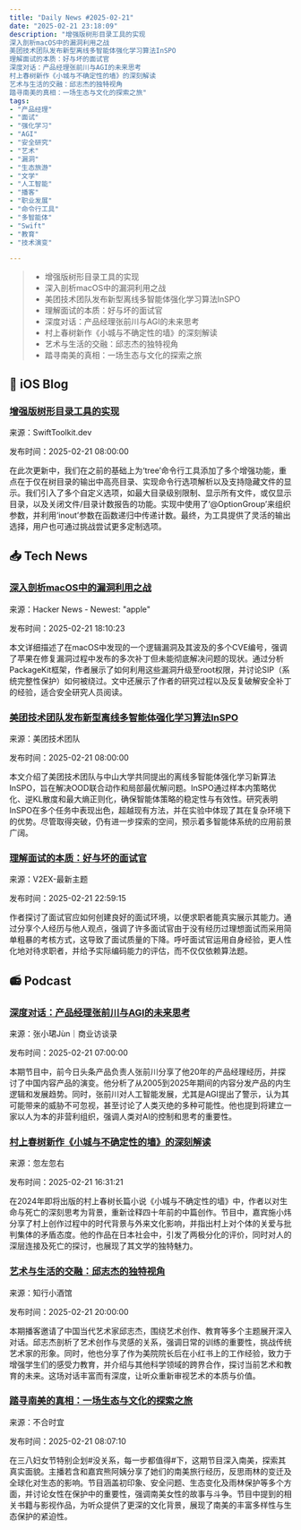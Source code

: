 ```yaml
---
title: "Daily News #2025-02-21"
date: "2025-02-21 23:18:09"
description: "增强版树形目录工具的实现
深入剖析macOS中的漏洞利用之战
美团技术团队发布新型离线多智能体强化学习算法InSPO
理解面试的本质：好与坏的面试官
深度对话：产品经理张前川与AGI的未来思考
村上春树新作《小城与不确定性的墙》的深刻解读
艺术与生活的交融：邱志杰的独特视角
踏寻南美的真相：一场生态与文化的探索之旅"
tags: 
- "产品经理"
- "面试"
- "强化学习"
- "AGI"
- "安全研究"
- "艺术"
- "漏洞"
- "生态旅游"
- "文学"
- "人工智能"
- "播客"
- "职业发展"
- "命令行工具"
- "多智能体"
- "Swift"
- "教育"
- "技术演变"

---
```


> - 增强版树形目录工具的实现
> - 深入剖析macOS中的漏洞利用之战
> - 美团技术团队发布新型离线多智能体强化学习算法InSPO
> - 理解面试的本质：好与坏的面试官
> - 深度对话：产品经理张前川与AGI的未来思考
> - 村上春树新作《小城与不确定性的墙》的深刻解读
> - 艺术与生活的交融：邱志杰的独特视角
> - 踏寻南美的真相：一场生态与文化的探索之旅

## 🍎 iOS Blog

### [增强版树形目录工具的实现](https://swifttoolkit.dev/posts/LB-tree-2)

来源：SwiftToolkit.dev

发布时间：2025-02-21 08:00:00

在此次更新中，我们在之前的基础上为‘tree’命令行工具添加了多个增强功能，重点在于仅在树目录的输出中高亮目录、实现命令行选项解析以及支持隐藏文件的显示。我们引入了多个自定义选项，如最大目录级别限制、显示所有文件，或仅显示目录，以及关闭文件/目录计数报告的功能。实现中使用了‘@OptionGroup’来组织参数，并利用‘inout’参数在函数递归中传递计数。最终，为工具提供了灵活的输出选择，用户也可通过挑战尝试更多定制选项。

## 📥 Tech News

### [深入剖析macOS中的漏洞利用之战](https://jhftss.github.io/Endless-Exploits/)

来源：Hacker News - Newest: "apple"

发布时间：2025-02-21 18:10:23

本文详细描述了在macOS中发现的一个逻辑漏洞及其波及的多个CVE编号，强调了苹果在修复漏洞过程中发布的多次补丁但未能彻底解决问题的现状。通过分析PackageKit框架，作者展示了如何利用这些漏洞升级至root权限，并讨论SIP（系统完整性保护）如何被绕过。文中还展示了作者的研究过程以及反复破解安全补丁的经验，适合安全研究人员阅读。

### [美团技术团队发布新型离线多智能体强化学习算法InSPO](https://tech.meituan.com/2025/02/21/marl-in-meituan.html)

来源：美团技术团队

发布时间：2025-02-21 08:00:00

本文介绍了美团技术团队与中山大学共同提出的离线多智能体强化学习新算法InSPO，旨在解决OOD联合动作和局部最优解问题。InSPO通过样本内策略优化、逆KL散度和最大熵正则化，确保智能体策略的稳定性与有效性。研究表明InSPO在多个任务中表现出色，超越现有方法，并在实验中体现了其在复杂环境下的优势。尽管取得突破，仍有进一步探索的空间，预示着多智能体系统的应用前景广阔。

### [理解面试的本质：好与坏的面试官](https://www.v2ex.com/t/1113390)

来源：V2EX-最新主题

发布时间：2025-02-21 22:59:15

作者探讨了面试官应如何创建良好的面试环境，以便求职者能真实展示其能力。通过分享个人经历与他人观点，强调了许多面试官由于没有经历过理想面试而采用简单粗暴的考核方式，这导致了面试质量的下降。呼吁面试官运用自身经验，更人性化地对待求职者，并给予实际编码能力的评估，而不仅仅依赖算法题。


## 📻 Podcast

### [深度对话：产品经理张前川与AGI的未来思考](https://www.xiaoyuzhoufm.com/episode/67b5cca905a90dfd0d8a547a)

来源：张小珺Jùn｜商业访谈录

发布时间：2025-02-21 07:00:00

本期节目中，前今日头条产品负责人张前川分享了他20年的产品经理经历，并探讨了中国内容产品的演变。他分析了从2005到2025年期间的内容分发产品的内生逻辑和发展趋势。同时，张前川对人工智能发展，尤其是AGI提出了警示，认为其可能带来的威胁不可忽视，甚至讨论了人类灭绝的多种可能性。他也提到将建立一家以人为本的非营利组织，强调人类对AI的控制和思考的重要性。

### [村上春树新作《小城与不确定性的墙》的深刻解读](https://www.xiaoyuzhoufm.com/episode/67b8279e05a90dfd0deb8b5b)

来源：忽左忽右

发布时间：2025-02-21 16:31:21

在2024年即将出版的村上春树长篇小说《小城与不确定性的墙》中，作者以对生命与死亡的深刻思考为背景，重新诠释四十年前的中篇创作。节目中，嘉宾施小炜分享了村上创作过程中的时代背景与外来文化影响，并指出村上对个体的关爱与批判集体的矛盾态度。他的作品在日本社会中，引发了两极分化的评价，同时对人的深层连接及死亡的探讨，也展现了其文学的独特魅力。

### [艺术与生活的交融：邱志杰的独特视角](https://www.xiaoyuzhoufm.com/episode/67b7f6c705a90dfd0de0e56f)

来源：知行小酒馆

发布时间：2025-02-21 20:00:00

本期播客邀请了中国当代艺术家邱志杰，围绕艺术创作、教育等多个主题展开深入对话。邱志杰剖析了艺术创作与灵感的关系，强调日常的训练的重要性，挑战传统艺术家的形象。同时，他也分享了作为美院院长后在小红书上的工作经验，致力于增强学生们的感受力教育，并介绍与其他科学领域的跨界合作，探讨当前艺术和教育的未来。这场对话丰富而有深度，让听众重新审视艺术的本质与价值。

### [踏寻南美的真相：一场生态与文化的探索之旅](https://www.xiaoyuzhoufm.com/episode/67b7bea805a90dfd0dd473e6)

来源：不合时宜

发布时间：2025-02-21 08:07:10

在三八妇女节特别企划#没关系，每一步都值得#下，这期节目深入南美，探索其真实面貌。主播若含和嘉宾熊阿姨分享了她们的南美旅行经历，反思雨林的变迁及全球化对生态的影响。节目涵盖初印象、安全问题、生态变化及雨林保护等多个方面，并讨论女性在保护中的重要性，强调南美女性的故事与斗争。节目中提到的相关书籍与影视作品，为听众提供了更深的文化背景，展现了南美的丰富多样性与生态保护的紧迫性。

